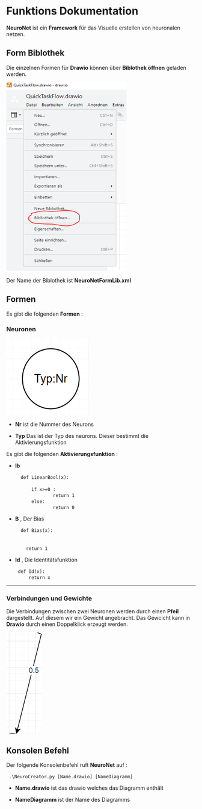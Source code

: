 # Funktions Dokumentation

**NeuroNet** ist ein **Framework** für das Visuelle erstellen 
von neuronalen netzen.


## Form Biblothek

Die einzelnen Formen für **Drawio** können über **Biblothek öffnen** geladen werden.

<img src="Bilder/Func_OpenLib.PNG" alt="drawing" 
style="width:320px; height: 500px "/>


Der Name der Biblothek ist **NeuroNetFormLib.xml**


## Formen


Es gibt die folgenden **Formen** :


### Neuronen

<img src="Bilder/FuncDoc_Form.PNG" alt="drawing" 
style="width:220px; height: 200px "/>

* **Nr** ist die Nummer des Neurons

* **Typ** Das ist der Typ des neurons. Dieser bestimmt die 
Aktivierungsfunktion


Es gibt die folgenden **Aktivierungsfunktion** :

* **lb**

        def LinearBool(x):

            if x>=0 :
                    return 1
            else:
                    return 0

* **B** ,  Der Bias

        def Bias(x):

 
          return 1


*  **Id** , Die Identitätsfunktion

        def Id(x):
            return x

***********
### Verbindungen und Gewichte


Die Verbindungen zwischen zwei Neuronen werden durch einen **Pfeil** dargestellt. Auf diesem wir ein Gewicht angebracht. Das Gewcicht kann in **Drawio** durch einen Doppelklick erzeugt werden.

<img src="Bilder/Quick_weight.PNG" alt="drawing" 
style="width 170px; height 400px "/>


## Konsolen Befehl

Der folgende Konsolenbefehl ruft **NeuroNet** auf :


     .\NeuroCreator.py [Name.drawio] [NameDiagramm]
    
* **Name.drawio** ist das drawio welches das Diagramm enthält

* **NameDiagramm** ist der Name des Diagramms